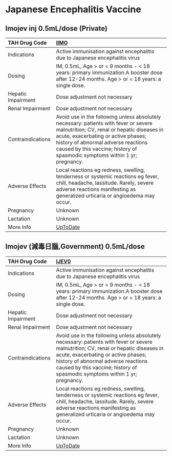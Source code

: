 # Japanese Encephalitis Vaccine

## Imojev inj 0.5mL/dose (Private)

| TAH Drug Code      | [IIMO](https://www.tahsda.org.tw/drugs/hissearch.php?drug_code=IIMO)                                                                                                                                                                                                                           |
|:-------------------|:-----------------------------------------------------------------------------------------------------------------------------------------------------------------------------------------------------------------------------------------------------------------------------------------------|
| Indications        | Active immunisation against encephalitis due to Japanese encephalitis virus                                                                                                                                                                                                                    |
| Dosing             | IM, 0.5mL, Age > or = 9 months - < 18 years: primary immunization.A booster dose after 12-24 months. Age > or = 18 years: a single dose.                                                                                                                                                       |
| Hepatic Impairment | Dose adjustment not necessary                                                                                                                                                                                                                                                                  |
| Renal Impairment   | Dose adjustment not necessary                                                                                                                                                                                                                                                                  |
| Contraindications  | Avoid use in the following unless absolutely necessary: patients with fever or severe malnutrition; CV, renal or hepatic diseases in acute, exacerbating or active phases; history of abnormal adverse reactions caused by this vaccine; history of spasmodic symptoms within 1 yr; pregnancy. |
| Adverse Effects    | Local reactions eg redness, swelling, tenderness or systemic reactions eg fever, chill, headache, lassitude. Rarely, severe adverse reactions manifesting as generalized urticaria or angioedema may occur.                                                                                    |
| Pregnancy          | Unknown                                                                                                                                                                                                                                                                                        |
| Lactation          | Unknown                                                                                                                                                                                                                                                                                        |
| More Info          | [UpToDate](https://www.uptodate.com/contents/japanese-encephalitis-vaccine-drug-information)                                                                                                                                                                                                   |

## Imojev (減毒日腦,Government) 0.5mL/dose

| TAH Drug Code      | [IJEV0](https://www.tahsda.org.tw/drugs/hissearch.php?drug_code=IJEV0)                                                                                                                                                                                                                         |
|:-------------------|:-----------------------------------------------------------------------------------------------------------------------------------------------------------------------------------------------------------------------------------------------------------------------------------------------|
| Indications        | Active immunisation against encephalitis due to Japanese encephalitis virus                                                                                                                                                                                                                    |
| Dosing             | IM, 0.5mL, Age > or = 9 months - < 18 years: primary immunization.A booster dose after 12-24 months. Age > or = 18 years: a single dose.                                                                                                                                                       |
| Hepatic Impairment | Dose adjustment not necessary                                                                                                                                                                                                                                                                  |
| Renal Impairment   | Dose adjustment not necessary                                                                                                                                                                                                                                                                  |
| Contraindications  | Avoid use in the following unless absolutely necessary: patients with fever or severe malnutrition; CV, renal or hepatic diseases in acute, exacerbating or active phases; history of abnormal adverse reactions caused by this vaccine; history of spasmodic symptoms within 1 yr; pregnancy. |
| Adverse Effects    | Local reactions eg redness, swelling, tenderness or systemic reactions eg fever, chill, headache, lassitude. Rarely, severe adverse reactions manifesting as generalized urticaria or angioedema may occur.                                                                                    |
| Pregnancy          | Unknown                                                                                                                                                                                                                                                                                        |
| Lactation          | Unknown                                                                                                                                                                                                                                                                                        |
| More Info          | [UpToDate](https://www.uptodate.com/contents/japanese-encephalitis-vaccine-drug-information)                                                                                                                                                                                                   |

